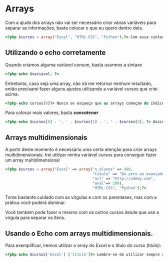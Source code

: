 # **Arrays**

Com a ajuda dos arrays não vai ser necessário criar várias variáveis para separar as informações, basta colocar o que eu quero dentro dela.

```php
<?php $cursos = array("Excel", "HTML-CSS", "Python");?> Com essa sintaxe eu criei minha pequena váriável de array. (Com os dados já pré-definidos)
```

## Utilizando o echo corretamente

Quando criamos alguma variável comum, basta usarmos a sintaxe 

```php
<?php echo $variavel; ?>
```

Entretanto, caso seja uma array, não irá me retornar nenhum resultado, então precisarei fazer alguns ajustes utilizando a variável cursos que criei acima.

```php
<?php echo cursos[0]?> Nunca se esqueça que as arrays começam do índice 0!
```

Para colocar mais valores, basta ***concatenar***

```php
<?php echo $cursos[0] . ', ' . $cursos[1] . ', ' . $cursos[2]; ?> Assim irei colocar todos os dados da minha array. Para concatenar com um texto, será necessário usar uma aspas simples.
```

## Arrays multidimensionais

A partir deste momento é necessário uma certa atenção para criar arrays multidimensionais. Irei utilizar minha variável cursos para conseguir fazer um array multidimensional

```php
<?php $cursos = array("Excel" => array("n_alunos" => 400,
                                       "titulo" => "Do zero ao avançado",
                                       "url" => "http://udemy.com",
                                       "aval"=> 200),
                                       "HTML-CSS", "Python");?>
```

Tome bastante cuidado com as vírgulas e com os parenteses, mas com a prática você poderá dominar.

Você também pode fazer o mesmo com os outros cursos desde que use a vírgula para separar os itens.

## Usando o Echo com arrays multidimensionais.

Para exemplificar, iremos utilizar o array do Excel e o título do curso (titulo):

```php
<?php echo $cursos['Excel'] ['titulo']?> Lembre-se de utilizar sempre aspas simples na hora de pegar as informações. A variável $cursos é o que podemos chamar de array principal, pois é dela que iremos pegar as demais informações. NUNCA SE ESQUEÇA DISSO!
```

